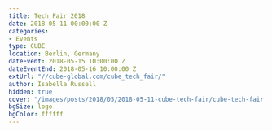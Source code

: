 ```yaml
---
title: Tech Fair 2018
date: 2018-05-11 00:00:00 Z
categories:
- Events
type: CUBE
location: Berlin, Germany
dateEvent: 2018-05-15 10:00:00 Z
dateEventEnd: 2018-05-16 10:00:00 Z
extUrl: "//cube-global.com/cube_tech_fair/"
author: Isabella Russell
hidden: true
cover: "/images/posts/2018/05/2018-05-11-cube-tech-fair/cube-tech-fair.png"
bgSize: logo
bgColor: ffffff
---
```


